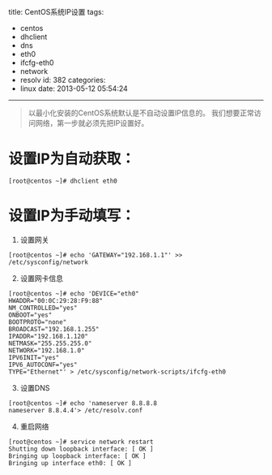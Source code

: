 title: CentOS系统IP设置
tags:
  - centos
  - dhclient
  - dns
  - eth0
  - ifcfg-eth0
  - network
  - resolv
id: 382
categories:
  - linux
date: 2013-05-12 05:54:24
---

> 以最小化安装的CentOS系统默认是不自动设置IP信息的。
>   我们想要正常访问网络，第一步就必须先把IP设置好。

# 设置IP为自动获取：

```shell
[root@centos ~]# dhclient eth0
```

# 设置IP为手动填写：

1. 设置网关

```shell
[root@centos ~]# echo 'GATEWAY="192.168.1.1"' >> /etc/sysconfig/network
```

2. 设置网卡信息
```shell
[root@centos ~]# echo 'DEVICE="eth0"
HWADDR="00:0C:29:28:F9:88"
NM_CONTROLLED="yes"
ONBOOT="yes"
BOOTPROTO="none"
BROADCAST="192.168.1.255"
IPADDR="192.168.1.120"
NETMASK="255.255.255.0"
NETWORK="192.168.1.0"
IPV6INIT="yes"
IPV6_AUTOCONF="yes"
TYPE="Ethernet"' > /etc/sysconfig/network-scripts/ifcfg-eth0
```

3. 设置DNS
```shell
[root@centos ~]# echo 'nameserver 8.8.8.8
nameserver 8.8.4.4'> /etc/resolv.conf
```


4. 重启网络
```shell
[root@centos ~]# service network restart
Shutting down loopback interface: [ OK ]
Bringing up loopback interface: [ OK ]
Bringing up interface eth0: [ OK ]
```

